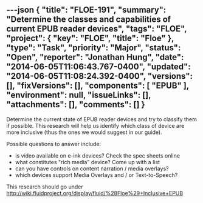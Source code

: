 ---json
{
  "title": "FLOE-191",
  "summary": "Determine the classes and capabilities of current EPUB reader devices",
  "tags": "FLOE",
  "project": {
    "key": "FLOE",
    "title": "Floe"
  },
  "type": "Task",
  "priority": "Major",
  "status": "Open",
  "reporter": "Jonathan Hung",
  "date": "2014-06-05T11:06:43.767-0400",
  "updated": "2014-06-05T11:08:24.392-0400",
  "versions": [],
  "fixVersions": [],
  "components": [
    "EPUB"
  ],
  "environment": null,
  "issueLinks": [],
  "attachments": [],
  "comments": []
}
---
Determine the current state of EPUB reader devices and try to classify them if possible. This research will help us identify which class of device are more inclusive (thus the ones we would suggest in our guide).

Possible questions to answer include:

* is video available on e-ink devices? Check the spec sheets online
* what constitutes "rich media" device? Come up with a list
* can you have controls on content narration / media overlays?
* which devices support Media Overlays and / or Text-to-Speech?

This research should go under <http://wiki.fluidproject.org/display/fluid/%28Floe%29+Inclusive+EPUB>

        